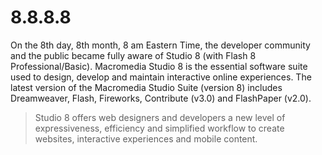 # 8.8.8.8

On the 8th day, 8th month, 8 am Eastern Time, the developer community and the public became fully aware of Studio 8 (with Flash 8 Professional/Basic). Macromedia Studio 8 is the essential software suite used to design, develop and maintain interactive online experiences. The latest version of the Macromedia Studio Suite (version 8) includes Dreamweaver, Flash, Fireworks, Contribute (v3.0) and FlashPaper (v2.0).

> Studio 8 offers web designers and developers a new level of expressiveness, efficiency and simplified workflow to create websites, interactive experiences and mobile content.